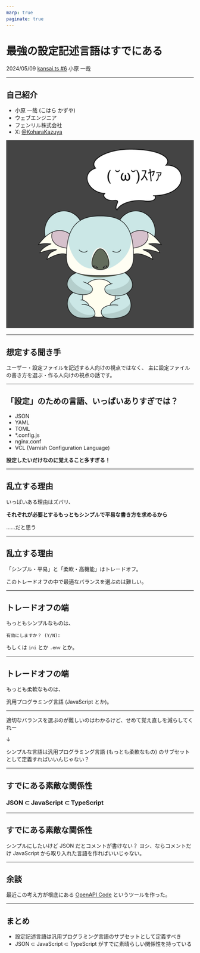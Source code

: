 ```yaml
---
marp: true
paginate: true
---
```


<!-- _paginate: false -->

# 最強の設定記述言語はすでにある <!-- fit -->

2024/05/09 [kansai.ts #6](https://kansaits.connpass.com/event/314470/)
小原 一哉

---

## 自己紹介

- 小原 一哉 (こはら かずや)
- ウェブエンジニア
- フェンリル株式会社
- X: [@KoharaKazuya](https://twitter.com/KoharaKazuya)

![bg cover right](./koharakazuya.png)

---

## 想定する聞き手

ユーザー・設定ファイルを記述する人向けの視点ではなく、
主に設定ファイルの書き方を選ぶ・作る人向けの視点の話です。

---

## 「設定」のための言語、いっぱいありすぎでは？

- JSON
- YAML
- TOML
- \*.config.js
- nginx.conf
- VCL (Varnish Configuration Language)

**設定したいだけなのに覚えること多すぎる！**

---

## 乱立する理由

いっぱいある理由はズバリ、

**それぞれが必要とするもっともシンプルで平易な書き方を求めるから**

……だと思う

---

## 乱立する理由

「シンプル・平易」と「柔軟・高機能」はトレードオフ。

このトレードオフの中で最適なバランスを選ぶのは難しい。

---

## トレードオフの端

もっともシンプルなものは、

```
有効にしますか？ (Y/N):
```

もしくは `ini` とか `.env` とか。

---

## トレードオフの端

もっとも柔軟なものは、

汎用プログラミング言語 (JavaScript とか)。

---

適切なバランスを選ぶのが難しいのはわかるけど、せめて覚え直しを減らしてくれー

↓

シンプルな言語は汎用プログラミング言語 (もっとも柔軟なもの) のサブセットとして定義すればいいんじゃない？

---

## すでにある素敵な関係性

### JSON ⊂ JavaScript ⊂ TypeScript <!-- fit -->

---

## すでにある素敵な関係性

シンプルにしたいけど JSON だとコメントが書けない？ ヨシ、ならコメントだけ JavaScript から取り入れた言語を作ればいいじゃない。

---

## 余談

最近この考え方が根底にある [OpenAPI Code](https://github.com/KoharaKazuya/openapi-code) というツールを作った。

---

## まとめ

- 設定記述言語は汎用プログラミング言語のサブセットとして定義すべき
- JSON ⊂ JavaScript ⊂ TypeScript がすでに素晴らしい関係性を持っている
